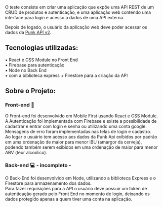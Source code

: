 O teste consiste em criar uma aplicação que expõe uma API REST de um CRUD de produtos e autenticação, e uma aplicação web contendo uma interface para login e acesso a dados de uma API externa. 

Depois de logado, o usuário da aplicação web deve poder acessar os dados da [Punk API v2](https://punkapi.com/). 

## Tecnologias utilizadas:
▪️ React e CSS Module no Front End <br/>
▪️ Firebase para autenticação <br/>
▪️ Node no Back End <br/>
▪️ com a biblioteca express + Firestore para a criação da API

## Sobre o Projeto:

### Front-end 🎨
O Front-end foi desenvolvido em Mobile First usando React e CSS Module.<br/>
A Autenticação foi implementada com Firebase e existe a possibilidade de cadastrar e entrar com login e senha ou utilizando uma conta google.<br/>
Mensagens de erro foram implementadas nas telas de login e cadastro.<br/>
Ao logar o usuário tem acesso aos dados da Punk Api exibidos por padrão em uma ordenação de maior para menor IBU (amargor da cerveja), podendo também serem exibidos em uma ordenação de maior para menor ABV (teor alcoólico).

### Back-end 💻 - incompleto -
O Back-End foi desenvolvido em Node, utilizando a biblioteca Express e o Firestore para armazenamento dos dados. <br/>
Para fazer requisições para a API o usuário deve possuir um token de autenticação gerado pelo Front End no momento de login, deixando os dados protegido apenas a quem tiver uma conta na aplicação.
  
